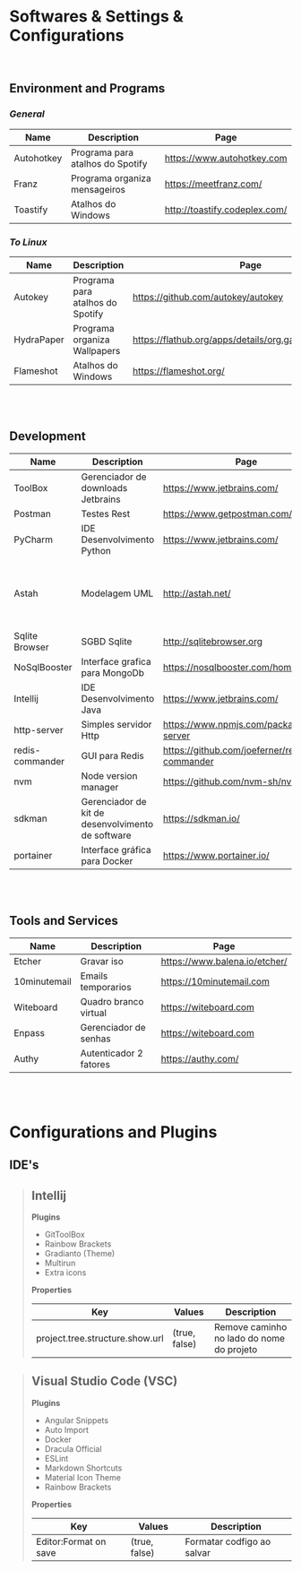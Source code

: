 # Softwares & Settings & Configurations
<p>
    
<p>
<br>

## **Environment and Programs**
### *General* 

Name        | Description                       | Page
-----       |-----                              |-----
 Autohotkey | Programa para atalhos do Spotify  | https://www.autohotkey.com
 Franz      | Programa organiza mensageiros     | https://meetfranz.com/
 Toastify   | Atalhos do Windows                | http://toastify.codeplex.com/

### *To Linux*

Name        | Description                       | Page
-----       |-----                              |-----
 Autokey    | Programa para atalhos do Spotify  | https://github.com/autokey/autokey
 HydraPaper | Programa organiza Wallpapers      | https://flathub.org/apps/details/org.gabmus.hydrapaper
 Flameshot  | Atalhos do Windows                | https://flameshot.org/

<br><br>

 ## **Development**

Name            | Description                       | Page                                          | Obs
-----           |-----                              |-----                                          |-----
 ToolBox        | Gerenciador de downloads Jetbrains| https://www.jetbrains.com/                    |
 Postman        | Testes Rest                       | https://www.getpostman.com/                   |
 PyCharm        | IDE Desenvolvimento Python        | https://www.jetbrains.com/                    |
 Astah          | Modelagem UML                     | http://astah.net/                             | Associado ao e-mail ...EDU com licença em anexo
 Sqlite Browser | SGBD Sqlite                       | http://sqlitebrowser.org                      |
 NoSqlBooster   | Interface grafica para MongoDb    | https://nosqlbooster.com/home                 |
 Intellij       | IDE Desenvolvimento Java          | https://www.jetbrains.com/                    |
 http-server    | Simples servidor Http             | https://www.npmjs.com/package/http-server     | 
 redis-commander| GUI para Redis                    | https://github.com/joeferner/redis-commander  |
 nvm            | Node version manager              | https://github.com/nvm-sh/nvm                 |
 sdkman         | Gerenciador de kit de desenvolvimento de software              | https://sdkman.io/                            |
 portainer      | Interface gráfica para Docker     | https://www.portainer.io/                     |
<br><br>

 ## **Tools and Services**

Name            | Description           | Page
-----           |-----                  |-----
 Etcher         | Gravar iso            | https://www.balena.io/etcher/
 10minutemail   | Emails temporarios    | https://10minutemail.com
 Witeboard      | Quadro branco virtual | https://witeboard.com
 Enpass         | Gerenciador de senhas | https://witeboard.com
 Authy          | Autenticador 2 fatores| https://authy.com/
 
 
 <br><br>

# Configurations and Plugins 
## IDE's 
> ## **Intellij**
>
> **Plugins**
> * GitToolBox
> * Rainbow Brackets
> * Gradianto (Theme)
> * Multirun
> * Extra icons
>
>**Properties**
>
>Key                                 | Values        |  Description 
>-----                               |-----          |------
>project.tree.structure.show.url     | (true, false) | Remove caminho no lado do nome do projeto

> ## **Visual Studio Code (VSC)**
>
> **Plugins**
> * Angular Snippets
> * Auto Import
> * Docker
> * Dracula Official
> * ESLint
> * Markdown Shortcuts
> * Material Icon Theme
> * Rainbow Brackets
>
>**Properties**
>
>Key                      | Values        |  Description 
>-----                    |-----          |------
>Editor:Format on save    | (true, false) | Formatar codfigo ao salvar
